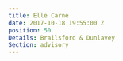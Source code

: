```yaml
---
title: Elle Carne
date: 2017-10-18 19:55:00 Z
position: 50
Details: Brailsford & Dunlavey
Section: advisory
---
```


